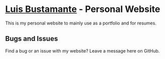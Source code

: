 # [Luis Bustamante](http://luisbu.com/) - Personal Website

This is my personal website to mainly use as a portfolio and for resumes.

## Bugs and Issues

Find a bug or an issue with my website? Leave a message here on GitHub.
